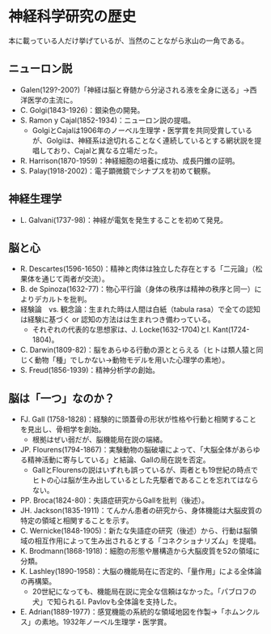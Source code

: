 # 神経科学研究の歴史
本に載っている人だけ挙げているが、当然のことながら氷山の一角である。

## ニューロン説
- Galen(129?-200?)「神経は脳と脊髄から分泌される液を全身に送る」→西洋医学の主流に。
- C. Golgi(1843-1926)：銀染色の開発。
- S. Ramon y Cajal(1852-1934)：ニューロン説の提唱。
  - GolgiとCajalは1906年のノーベル生理学・医学賞を共同受賞しているが、Golgiは、神経系は途切れることなく連続しているとする網状説を提唱しており、Cajalと異なる立場だった。
- R. Harrison(1870-1959)：神経細胞の培養に成功、成長円錐の証明。
- S. Palay(1918-2002)：電子顕微鏡でシナプスを初めて観察。

## 神経生理学
- L. Galvani(1737-98)：神経が電気を発生することを初めて発見。

## 脳と心
- R. Descartes(1596-1650)：精神と肉体は独立した存在とする「二元論」（松果体を通じて両者が交流）。
- B. de Spinoza(1632-77)：物心平行論（身体の秩序は精神の秩序と同一）によりデカルトを批判。
- 経験論　vs. 観念論：生まれた時は人間は白紙（tabula rasa）で全ての認知は経験に基づく or 認知の方法はは生まれつき備わっている。
  - それぞれの代表的な思想家は、J. Locke(1632-1704)とI. Kant(1724-1804)。
- C. Darwin(1809-82)：脳をあらゆる行動の源ととらえる（ヒトは類人猿と同じく動物「種」でしかない→動物モデルを用いた心理学の素地）。
- S. Freud(1856-1939)：精神分析学の創始。

## 脳は「一つ」なのか？
- FJ. Gall (1758-1828)：経験的に頭蓋骨の形状が性格や行動と相関することを見出し、骨相学を創始。
  - 根拠はぜい弱だが、脳機能局在説の端緒。
- JP. Flourens(1794-1867)：実験動物の脳破壊によって、「大脳全体があらゆる精神活動に寄与している」と結論、Gallの局在説を否定。
  - GallとFlourensの説はいずれも誤っているが、両者とも19世紀の時点でヒトの心は脳が生み出しているとした先駆者であることを忘れてはならない。
- PP. Broca(1824-80)：失語症研究からGallを批判（後述）。
- JH. Jackson(1835-1911)：てんかん患者の研究から、身体機能は大脳皮質の特定の領域と相関することを示す。
- C. Wernicke(1848-1905)：新たな失語症の研究（後述）から、行動は脳領域の相互作用によって生み出されるとする「コネクショナリズム」を提唱。
- K. Brodmann(1868-1918)：細胞の形態や層構造から大脳皮質を52の領域に分類。
- K. Lashley(1890-1958)：大脳の機能局在に否定的、「量作用」による全体論の再構築。
  - 20世紀になっても、機能局在説に完全な信頼はなかった。「パブロフの犬」で知られるI. Pavlovも全体論を支持した。
- E. Adrian(1889-1977)：感覚機能の系統的な領域地図を作製→「ホムンクルス」の素地。1932年ノーベル生理学・医学賞。
